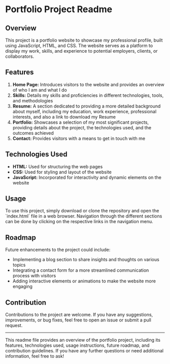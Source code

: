 <h1 align="left">Portfolio Project Readme</h1>

<h2 align="left">Overview</h2>
This project is a portfolio website to showcase my professional profile, built using JavaScript, HTML, and CSS. The website serves as a platform to display my work, skills, and experience to potential employers, clients, or collaborators.

<h2 align="left">Features</h2>
<ol>
<li><b>Home Page:</b> Introduces visitors to the website and provides an overview of who I am and what I do</li> 
<li><b>Skills:</b> Details my skills and proficiencies in different technologies, tools, and methodologies</li>
<li><b>Resume:</b> A section dedicated to providing a more detailed background about myself, including my education, work experience, professional interests, and also a link to download my Resume</li>
<li><b>Portfolio:</b> Showcases a selection of my most significant projects, providing details about the project, the technologies used, and the outcomes achieved</li>
<li><b>Contact:</b> Provides visitors with a means to get in touch with me</li>
</ol>

<h2 align="left">Technologies Used</h2>
<ul>
<li><b>HTML:</b> Used for structuring the web pages</li>
<li><b>CSS:</b> Used for styling and layout of the website</li>
<li><b>JavaScript:</b> Incorporated for interactivity and dynamic elements on the website</li>
</ul>
<h2 align="left">Usage</h2>
To use this project, simply download or clone the repository and open the `index.html` file in a web browser. Navigation through the different sections can be done by clicking on the respective links in the navigation menu.

<h2 align="left">Roadmap</h2>
Future enhancements to the project could include:
<ul>
<li>Implementing a blog section to share insights and thoughts on various topics</li>
<li>Integrating a contact form for a more streamlined communication process with visitors</li>
<li>Adding interactive elements or animations to make the website more engaging</li>
</ul>

<h2 align="left">Contribution</h2>
Contributions to the project are welcome. If you have any suggestions, improvements, or bug fixes, feel free to open an issue or submit a pull request.

---

This readme file provides an overview of the portfolio project, including its features, technologies used, usage instructions, future roadmap, and contribution guidelines. If you have any further questions or need additional information, feel free to ask!  
